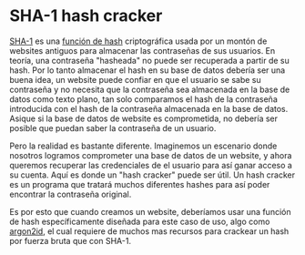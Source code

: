 # SHA-1 hash cracker

[SHA-1](https://en.wikipedia.org/wiki/SHA-1) es una [función de hash](https://en.wikipedia.org/wiki/Hash_function) criptográfica usada por un montón de websites antiguos para almacenar las contraseñas de sus usuarios. En teoría, una contraseña "hasheada" no puede ser recuperada a partir de su hash. Por lo tanto almacenar el hash en su base de datos debería ser una buena idea, un website puede confiar en que el usuario se sabe su contraseña y no necesita que la contraseña sea almacenada en la base de datos como texto plano, tan solo comparamos el hash de la contraseña introducida con el hash de la contraseña almacenada en la base de datos. Asique si la base de datos de website es comprometida, no debería ser posible que puedan saber la contraseña de un usuario.

Pero la realidad es bastante diferente. Imaginemos un escenario donde nosotros logramos comprometer una base de datos de un website, y ahora queremos recuperar las credenciales de el usuario para así ganar acceso a su cuenta. Aquí es donde un "hash cracker" puede ser útil. Un hash cracker es un programa que tratará muchos diferentes hashes para así poder encontrar la contraseña original.

Es por esto que cuando creamos un website, deberíamos usar una función de hash específicamente diseñada para este caso de uso, algo como [argon2id](https://en.wikipedia.org/wiki/Argon2), el cual requiere de muchos mas recursos para crackear un hash por fuerza bruta que con SHA-1.